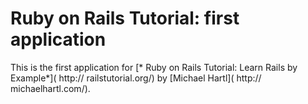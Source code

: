 # Ruby on Rails Tutorial: first application 

This is the first application for 
[* Ruby on Rails Tutorial: Learn Rails by Example*]( http:// railstutorial.org/) 
by [Michael Hartl]( http:// michaelhartl.com/).

